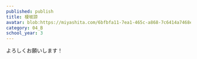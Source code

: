 ```yaml
---
published: publish
title: 榎坂諒
avatar: blob:https://miyashita.com/6bfbfa11-7ea1-465c-a868-7c6414a7468e
category: 04_B
school_year: 3
---
```

よろしくお願いします！